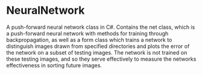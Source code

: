 # NeuralNetwork
A push-forward neural network class in C#. Contains the net class, which is a push-forward neural network with methods for training through backpropagation, as well as a form class which trains a network to distinguish images drawn from specified directories and plots the error of the network on a subset of testing images. The network is not trained on these testing images, and so they serve effectively to measure the networks effectiveness in sorting future images.
